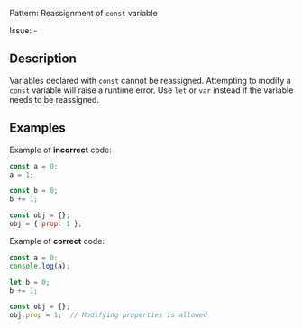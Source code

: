 Pattern: Reassignment of `const` variable

Issue: -

## Description

Variables declared with `const` cannot be reassigned. Attempting to modify a `const` variable will raise a runtime error. Use `let` or `var` instead if the variable needs to be reassigned.

## Examples

Example of **incorrect** code:
```javascript
const a = 0;
a = 1;

const b = 0;
b += 1;

const obj = {};
obj = { prop: 1 };
```

Example of **correct** code:
```javascript
const a = 0;
console.log(a);

let b = 0;
b += 1;

const obj = {};
obj.prop = 1;  // Modifying properties is allowed
```